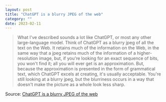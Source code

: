 ```yaml
---
layout: post
title: "ChatGPT is a blurry JPEG of the web"
category: ""
date: 2023-02-11
---
```


>What I've described sounds a lot like ChatGPT, or most any other large-language model. Think of ChatGPT as a blurry jpeg of all the text on the Web. It retains much of the information on the Web, in the same way that a jpeg retains much of the information of a higher-resolution image, but, if you're looking for an exact sequence of bits, you won't find it; all you will ever get is an approximation. But, because the approximation is presented in the form of grammatical text, which ChatGPT excels at creating, it's usually acceptable. You're still looking at a blurry jpeg, but the blurriness occurs in a way that doesn't make the picture as a whole look less sharp.

Source: [ChatGPT is a blurry JPEG of the web](https://news.ycombinator.com/item?id=34724477)
